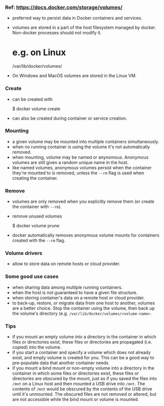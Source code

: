### Ref: https://docs.docker.com/storage/volumes/

- preferred way to persist data in Docker containers and services.
- volumes are stored in a part of the host filesystem managed by docker. Non-docker processes should not modify it.

    # e.g. on Linux
    /var/lib/docker/volumes/

- On Windows and MacOS volumes are stored in the Linux VM.

### Create

- can be created with

    $ docker volume create

- can also be created during container or service creation.


### Mounting

- a given volume may be mounted into multiple containers simultaneously.
- when no running container is using the volume it's not automatically removed.
- when mounting, volume may be named or anynomous. Anonymous volumes are still given a random unique name in the host.
- like named volumes, anonymous volumes persist when the container they're mounted to is removed, unless the `--rm` flag is used when creating the container.

### Remove

- volumes are only removed when you explicitly remove them (or create the container with `--rm`).
- remove unused volumes

    $ docker volume prune

- docker automatically removes anonymous volume mounts for containers created with the `--rm` flag.

### Volume drivers

- allow to store data on remote hosts or cloud provider.

### Some good use cases
- when sharing data among multiple running containers.
- when the host is not guaranteed to have a given file structure.
- when storing container's data on a remote host or cloud provider.
- to back-up, restore, or migrate data from one host to another, volumes are a better choice. Stop the container using the volume, then back up the volume's directory (e.g. `/var/lib/docker/volumes/<volume-name>`.

### Tips
- if you mount an empty volume into a directory in the container in which files or directories exist, these files or directories are propagated (i.e. copied) into the volume.
- if you start a container and specify a volume which does not already exist, and empty volume is created for you. This can be a good way to pre-populate data that another container needs.
- if you mount a bind mount or non-empty volume into a directory in the container in which some files or directories exist, these files or directories are obscured by the mount, just as if you saved the files into `/mnt` on a Linux host and then mounted a USB drive into `/mnt`. The contents of `/mnt` would be obscured by the contents of the USB drive until it's unmounted. The obscured files are not removed or altered, but are not accessible while the bind mount or volume is mounted.
